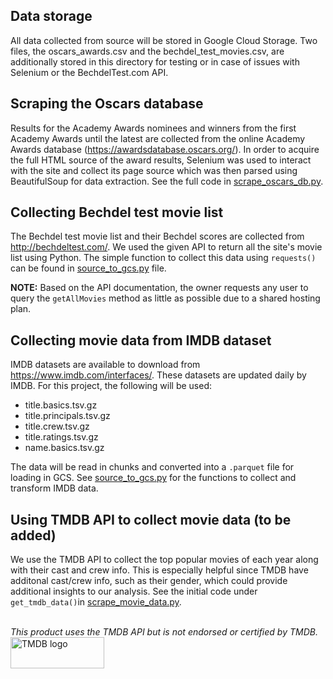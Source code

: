 ## Data storage
All data collected from source will be stored in Google Cloud Storage. Two files, the oscars_awards.csv and the bechdel_test_movies.csv, are additionally stored in this directory for testing or in case of issues with Selenium or the BechdelTest.com API.

## Scraping the Oscars database
Results for the Academy Awards nominees and winners from the first Academy Awards until the latest are collected from the online Academy Awards database (https://awardsdatabase.oscars.org/). In order to acquire the full HTML source of the award results, Selenium was used to interact with the site and collect its page source which was then parsed using BeautifulSoup for data extraction. See the full code in [scrape_oscars_db.py](https://github.com/dherzey/bechdel-movies-project/blob/main/scraper/scrape_oscars_db.py). 

## Collecting Bechdel test movie list
The Bechdel test movie list and their Bechdel scores are collected from http://bechdeltest.com/. We used the given API to return all the site's movie list using Python. The simple function to collect this data using `requests()` can be found in [source_to_gcs.py](https://github.com/dherzey/bechdel-movies-project/blob/main/etl/source_to_gcs.py) file.

**NOTE:** Based on the API documentation, the owner requests any user to query the `getAllMovies` method as little as possible due to a shared hosting plan.

## Collecting movie data from IMDB dataset
IMDB datasets are available to download from https://www.imdb.com/interfaces/. These datasets are updated daily by IMDB. For this project, the following will be used:
- title.basics.tsv.gz
- title.principals.tsv.gz
- title.crew.tsv.gz
- title.ratings.tsv.gz
- name.basics.tsv.gz

The data will be read in chunks and converted into a `.parquet` file for loading in GCS. See [source_to_gcs.py](https://github.com/dherzey/bechdel-movies-project/blob/main/etl/source_to_gcs.py) for the functions to collect and transform IMDB data.

## Using TMDB API to collect movie data (to be added)
We use the TMDB API to collect the top popular movies of each year along with their cast and crew info. This is especially helpful since TMDB have additonal cast/crew info, such as their gender, which could provide additional insights to our analysis. See the initial code under `get_tmdb_data()`in [scrape_movie_data.py](https://github.com/dherzey/bechdel-movies-project/blob/main/scraper/scrape_movie_data.py).

<br>
<i>This product uses the TMDB API but is not endorsed or certified by TMDB.</i>
<img src="https://www.themoviedb.org/assets/2/v4/logos/v2/blue_long_2-9665a76b1ae401a510ec1e0ca40ddcb3b0cfe45f1d51b77a308fea0845885648.svg" alt="TMDB logo" style="height: 50px; width:150px"/>